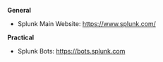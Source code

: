 





**General**

- Splunk Main Website: https://www.splunk.com/


**Practical**

- Splunk Bots: https://bots.splunk.com
